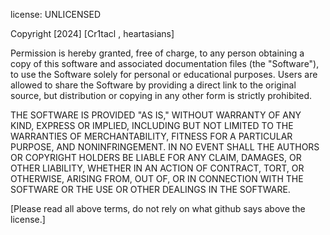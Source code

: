 


















license: UNLICENSED

Copyright [2024] [Cr1tacl , heartasians]

Permission is hereby granted, free of charge, to any person obtaining a copy of this software and associated documentation files (the "Software"), to use the Software solely for personal or educational purposes. Users are allowed to share the Software by providing a direct link to the original source, but distribution or copying in any other form is strictly prohibited.

THE SOFTWARE IS PROVIDED "AS IS," WITHOUT WARRANTY OF ANY KIND, EXPRESS OR IMPLIED, INCLUDING BUT NOT LIMITED TO THE WARRANTIES OF MERCHANTABILITY, FITNESS FOR A PARTICULAR PURPOSE, AND NONINFRINGEMENT. IN NO EVENT SHALL THE AUTHORS OR COPYRIGHT HOLDERS BE LIABLE FOR ANY CLAIM, DAMAGES, OR OTHER LIABILITY, WHETHER IN AN ACTION OF CONTRACT, TORT, OR OTHERWISE, ARISING FROM, OUT OF, OR IN CONNECTION WITH THE SOFTWARE OR THE USE OR OTHER DEALINGS IN THE SOFTWARE.

[Please read all above terms, do not rely on what github says above the license.]

